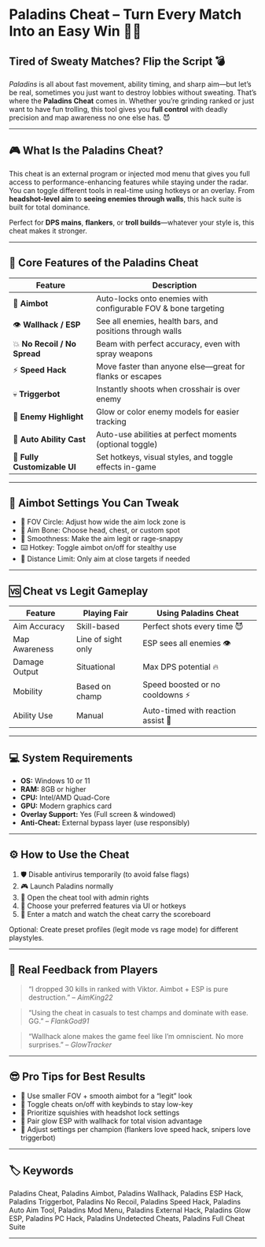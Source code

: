 # Paladins Cheat – Turn Every Match Into an Easy Win 🎯🔥

## Tired of Sweaty Matches? Flip the Script 💣

*Paladins* is all about fast movement, ability timing, and sharp aim—but let’s be real, sometimes you just want to destroy lobbies without sweating. That’s where the **Paladins Cheat** comes in. Whether you’re grinding ranked or just want to have fun trolling, this tool gives you **full control** with deadly precision and map awareness no one else has. 😈


---

## 🎮 What Is the Paladins Cheat?

This cheat is an external program or injected mod menu that gives you full access to performance-enhancing features while staying under the radar. You can toggle different tools in real-time using hotkeys or an overlay. From **headshot-level aim** to **seeing enemies through walls**, this hack suite is built for total dominance.

Perfect for **DPS mains**, **flankers**, or **troll builds**—whatever your style is, this cheat makes it stronger.

---

## 🧠 Core Features of the Paladins Cheat

| Feature                      | Description                                                    |
| ---------------------------- | -------------------------------------------------------------- |
| 🎯 **Aimbot**                | Auto-locks onto enemies with configurable FOV & bone targeting |
| 👁️ **Wallhack / ESP**       | See all enemies, health bars, and positions through walls      |
| 💥 **No Recoil / No Spread** | Beam with perfect accuracy, even with spray weapons            |
| ⚡ **Speed Hack**             | Move faster than anyone else—great for flanks or escapes       |
| 💀 **Triggerbot**            | Instantly shoots when crosshair is over enemy                  |
| 🧊 **Enemy Highlight**       | Glow or color enemy models for easier tracking                 |
| 🧠 **Auto Ability Cast**     | Auto-use abilities at perfect moments (optional toggle)        |
| 🔧 **Fully Customizable UI** | Set hotkeys, visual styles, and toggle effects in-game         |

---

## 🧬 Aimbot Settings You Can Tweak

* 🎯 FOV Circle: Adjust how wide the aim lock zone is
* 🧠 Aim Bone: Choose head, chest, or custom spot
* 🔁 Smoothness: Make the aim legit or rage-snappy
* ⌨️ Hotkey: Toggle aimbot on/off for stealthy use
* 📏 Distance Limit: Only aim at close targets if needed

---

## 🆚 Cheat vs Legit Gameplay

| Feature       | Playing Fair       | Using Paladins Cheat               |
| ------------- | ------------------ | ---------------------------------- |
| Aim Accuracy  | Skill-based        | Perfect shots every time 😈        |
| Map Awareness | Line of sight only | ESP sees all enemies 👁️           |
| Damage Output | Situational        | Max DPS potential 🔥               |
| Mobility      | Based on champ     | Speed boosted or no cooldowns ⚡    |
| Ability Use   | Manual             | Auto-timed with reaction assist 🧠 |

---

## 💻 System Requirements

* **OS:** Windows 10 or 11
* **RAM:** 8GB or higher
* **CPU:** Intel/AMD Quad-Core
* **GPU:** Modern graphics card
* **Overlay Support:** Yes (Full screen & windowed)
* **Anti-Cheat:** External bypass layer (use responsibly)

---

## ⚙️ How to Use the Cheat

1. 🛡️ Disable antivirus temporarily (to avoid false flags)
2. 🎮 Launch Paladins normally
3. 📂 Open the cheat tool with admin rights
4. 🧠 Choose your preferred features via UI or hotkeys
5. 🔫 Enter a match and watch the cheat carry the scoreboard

Optional: Create preset profiles (legit mode vs rage mode) for different playstyles.

---

## 💬 Real Feedback from Players

> “I dropped 30 kills in ranked with Viktor. Aimbot + ESP is pure destruction.”
> – *AimKing22*

> “Using the cheat in casuals to test champs and dominate with ease. GG.”
> – *FlankGod91*

> “Wallhack alone makes the game feel like I’m omniscient. No more surprises.”
> – *GlowTracker*

---

## 😎 Pro Tips for Best Results

* 🧠 Use smaller FOV + smooth aimbot for a “legit” look
* 🔁 Toggle cheats on/off with keybinds to stay low-key
* 🎯 Prioritize squishies with headshot lock settings
* 🧊 Pair glow ESP with wallhack for total vision advantage
* 📏 Adjust settings per champion (flankers love speed hack, snipers love triggerbot)

---

## 🏷️ Keywords

Paladins Cheat, Paladins Aimbot, Paladins Wallhack, Paladins ESP Hack, Paladins Triggerbot, Paladins No Recoil, Paladins Speed Hack, Paladins Auto Aim Tool, Paladins Mod Menu, Paladins External Hack, Paladins Glow ESP, Paladins PC Hack, Paladins Undetected Cheats, Paladins Full Cheat Suite

---
